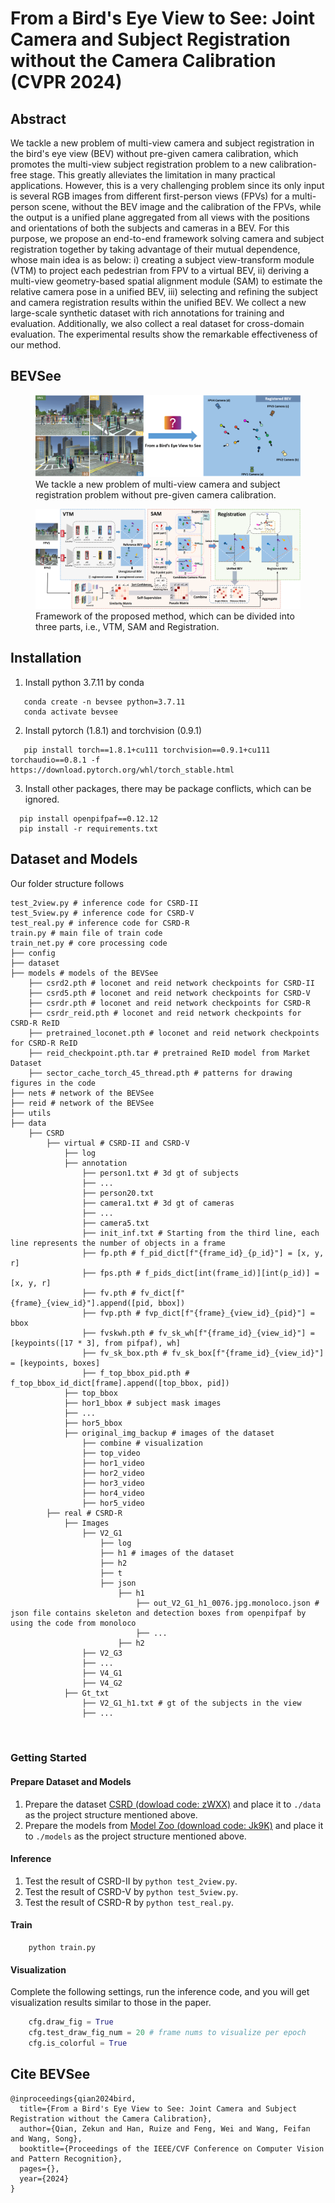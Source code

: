 
# From a Bird's Eye View to See: Joint Camera and Subject Registration without the Camera Calibration (CVPR 2024)

## Abstract
We tackle a new problem of multi-view camera and subject registration in the bird's eye view (BEV) without pre-given camera calibration, which promotes the multi-view subject registration problem to a new calibration-free stage. This greatly alleviates the limitation in many practical applications.
	However, this is a very challenging problem since its only input is several RGB images from different first-person views (FPVs) for a multi-person scene, without the BEV image and the calibration of the FPVs, while the output is a unified plane aggregated from all views with the positions and orientations of both the subjects and cameras in a BEV.
	For this purpose, we propose an end-to-end framework solving camera and subject registration together by taking advantage of their mutual dependence, whose main idea is as below: 
	i) creating a subject view-transform module (VTM) to project each pedestrian from FPV to a virtual BEV, ii) deriving a multi-view geometry-based spatial alignment module (SAM) to estimate the relative camera pose in a unified BEV, iii) selecting and refining the subject and camera registration results within the unified BEV.
	We collect a new large-scale synthetic dataset with rich annotations for training and evaluation. Additionally, we also collect a real dataset for cross-domain evaluation. 
	The experimental results show the remarkable effectiveness of our method. 

## BEVSee
<figure>
  <img src="figures/question.png" alt="question image" style="max-width: 100%;">
  <figcaption>We tackle a new problem of multi-view camera and subject registration problem without pre-given camera calibration.</figcaption>
</figure>

<figure>
  <img src="figures/framework.png" alt="framework image" style="max-width: 100%;">
  <figcaption>Framework of the proposed method, which can be divided into three parts, i.e., VTM, SAM and Registration.</figcaption>
</figure>


## Installation
1. Install python 3.7.11 by conda
```shell
   conda create -n bevsee python=3.7.11
   conda activate bevsee
```
2. Install pytorch (1.8.1) and torchvision (0.9.1)
```shell
   pip install torch==1.8.1+cu111 torchvision==0.9.1+cu111 torchaudio==0.8.1 -f https://download.pytorch.org/whl/torch_stable.html
```
3. Install other packages, there may be package conflicts, which can be ignored.
```shell
  pip install openpifpaf==0.12.12
  pip install -r requirements.txt
```

## Dataset and Models

Our folder structure follows

```
test_2view.py # inference code for CSRD-II
test_5view.py # inference code for CSRD-V
test_real.py # inference code for CSRD-R
train.py # main file of train code
train_net.py # core processing code
├── config
├── dataset 
├── models # models of the BEVSee
    ├── csrd2.pth # loconet and reid network checkpoints for CSRD-II
    ├── csrd5.pth # loconet and reid network checkpoints for CSRD-V
    ├── csrdr.pth # loconet and reid network checkpoints for CSRD-R
    ├── csrdr_reid.pth # loconet and reid network checkpoints for CSRD-R ReID
    ├── pretrained_loconet.pth # loconet and reid network checkpoints for CSRD-R ReID
    ├── reid_checkpoint.pth.tar # pretrained ReID model from Market Dataset
    ├── sector_cache_torch_45_thread.pth # patterns for drawing figures in the code
├── nets # network of the BEVSee
├── reid # network of the BEVSee
├── utils
├── data
    ├── CSRD
        ├── virtual # CSRD-II and CSRD-V
            ├── log
            ├── annotation
                ├── person1.txt # 3d gt of subjects
                ├── ...
                ├── person20.txt
                ├── camera1.txt # 3d gt of cameras
                ├── ...
                ├── camera5.txt
                ├── init_inf.txt # Starting from the third line, each line represents the number of objects in a frame
                ├── fp.pth # f_pid_dict[f"{frame_id}_{p_id}"] = [x, y, r]
                ├── fps.pth # f_pids_dict[int(frame_id)][int(p_id)] = [x, y, r]
                ├── fv.pth # fv_dict[f"{frame}_{view_id}"].append([pid, bbox])
                ├── fvp.pth # fvp_dict[f"{frame}_{view_id}_{pid}"] = bbox
                ├── fvskwh.pth # fv_sk_wh[f"{frame_id}_{view_id}"] = [keypoints([17 * 3], from pifpaf), wh]
                ├── fv_sk_box.pth # fv_sk_box[f"{frame_id}_{view_id}"] = [keypoints, boxes]
                ├── f_top_bbox_pid.pth # f_top_bbox_id_dict[frame].append([top_bbox, pid])
            ├── top_bbox
            ├── hor1_bbox # subject mask images
            ├── ...
            ├── hor5_bbox
            ├── original_img_backup # images of the dataset
                ├── combine # visualization
                ├── top_video 
                ├── hor1_video 
                ├── hor2_video
                ├── hor3_video
                ├── hor4_video
                ├── hor5_video
        ├── real # CSRD-R
            ├── Images
                ├── V2_G1
                    ├── log
                    ├── h1 # images of the dataset
                    ├── h2
                    ├── t
                    ├── json
                        ├── h1
                            ├── out_V2_G1_h1_0076.jpg.monoloco.json # json file contains skeleton and detection boxes from openpifpaf by using the code from monoloco
                            ├── ...
                        ├── h2
                ├── V2_G3
                ├── ...
                ├── V4_G1
                ├── V4_G2
            ├── Gt_txt
                ├── V2_G1_h1.txt # gt of the subjects in the view
                ├── ...
        
   
```


### Getting Started

#### Prepare Dataset and Models

1. Prepare the dataset [CSRD (dowload code: zWXX)](https://pan.quark.cn/s/98dff41f009e) and place it to `./data` as the project structure mentioned above.
2. Prepare the models from [Model Zoo (download code: Jk9K)](https://pan.quark.cn/s/f06702cb5925) and place it to `./models` as the project structure mentioned above.

#### Inference
1. Test the result of CSRD-II by `python test_2view.py`.
2. Test the result of CSRD-V by `python test_5view.py`.
3. Test the result of CSRD-R by `python test_real.py`.

#### Train
```shell
    python train.py
```

#### Visualization
Complete the following settings, run the inference code, and you will get visualization results similar to those in the paper.
```python
    cfg.draw_fig = True
    cfg.test_draw_fig_num = 20 # frame nums to visualize per epoch
    cfg.is_colorful = True
```


## Cite BEVSee

```
@inproceedings{qian2024bird,
  title={From a Bird's Eye View to See: Joint Camera and Subject Registration without the Camera Calibration},
  author={Qian, Zekun and Han, Ruize and Feng, Wei and Wang, Feifan and Wang, Song},
  booktitle={Proceedings of the IEEE/CVF Conference on Computer Vision and Pattern Recognition},
  pages={},
  year={2024}
}
```